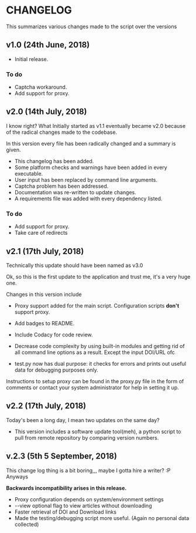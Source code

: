 # CHANGELOG

This summarizes various changes made to the script over the versions


## v1.0 (24th June, 2018)

* Initial release.

### To do

* Captcha workaround.
* Add support for proxy.

## v2.0 (14th July, 2018)

I know right? What Initially started as v1.1 eventually became v2.0 because of
the radical changes made to the codebase.

In this version every file has been radically changed and a summary is given.

* This changelog has been added.
* Some platform checks and warnings have been added in every executable.
* User input has been replaced by command line arguments.
* Captcha problem has been addressed.
* Documentation was re-written to update changes.
* A requirements file was added with every dependency listed.

### To do

* Add support for proxy.
* Take care of redirects

## v2.1 (17th July, 2018)

Technically this update should have been named as v3.0

Ok, so this is the first update to the application and trust me, it's a very huge
one.

Changes in this version include

* Proxy support added for the main script. Configuration scripts **don't**
  support proxy.

* Add badges to README.

* Include Codacy for code review.

* Decrease code complexity by using built-in modules and getting rid of all
  command line options as a result. Except the input DOI/URL ofc

* test.py now has dual purpose: it checks for errors and prints out useful
  data for debugging purposes only.

Instructions to setup proxy can be found in the proxy.py file in the form
of comments or contact your system administrator for help in setting it up.

## v2.2 (17th July, 2018)

Today's been a long day, I mean two updates on the same day?

* This version includes a software update tool(meh), a python script to pull
  from remote repository by comparing version numbers.

## v.2.3 (5th 5 September, 2018)

This change log thing is a bit boring,,, maybe I gotta hire a writer? :P Anyways

**Backwards incompatibility arises in this release.**

* Proxy configuration depends on system/environment settings
* --view optional flag to view articles without downloading
* Faster retrieval of DOI and Download links
* Made the testing/debugging script more useful. (Again no personal data collected)
